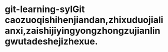 # git-learning-sylGit caozuoqishihenjiandan,zhixuduojialianxi,zaishijiyingyongzhongzujianlingwutadeshejizhexue.
